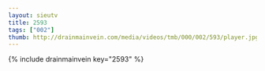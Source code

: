 ```yaml
--- 
layout: sieutv
title: 2593
tags: ["002"]
thumb: http://drainmainvein.com/media/videos/tmb/000/002/593/player.jpg
---
```

{% include drainmainvein key="2593" %} 
